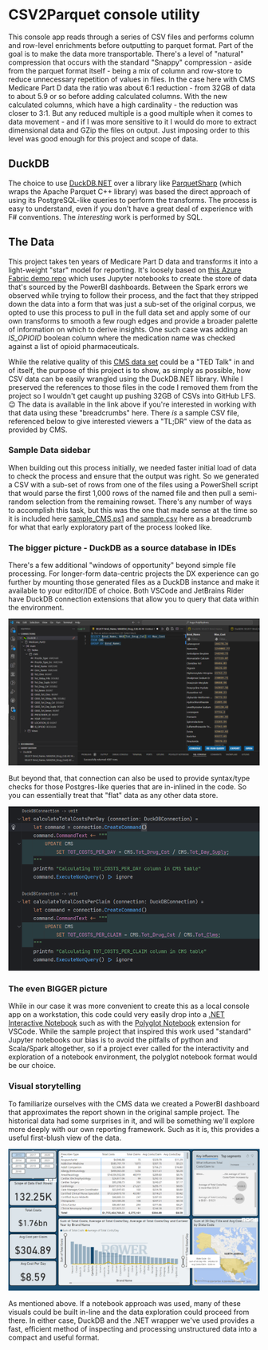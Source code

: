 # CSV2Parquet console utility

This console app reads through a series of CSV files and performs column and row-level enrichments before outputting to parquet format. Part of the goal is to make the data more transportable. There's a level of "natural" compression that occurs with the standard "Snappy" compression - aside from the parquet format itself - being a mix of column and row-store to reduce unnecessary repetition of values in files. In the case here with CMS Medicare Part D data the ratio was about 6:1 reduction - from 32GB of data to about 5.9 or so before adding calculated columns. With the new calculated columns, which have a high cardinality - the reduction was closer to 3:1. But any reduced multiple is a good multiple when it comes to data movement - and if I was more sensitive to it I would do more to extract dimensional data and GZip the files on output. Just imposing order to this level was good enough for this project and scope of data.

## DuckDB

The choice to use [DuckDB.NET](<https://github.com/Giorgi/DuckDB.NET>) over a library like [ParquetSharp](<https://github.com/G-Research/ParquetSharp>) (which wraps the Apache Parquet C++ library) was based the direct approach of using its PostgreSQL-like queries to perform the transforms. The process is easy to understand, even if you don't have a great deal of experience with F# conventions. The *interesting* work is performed by SQL.

## The Data

This project takes ten years of Medicare Part D data and transforms it into a light-weight "star" model for reporting. It's loosely based on [this Azure Fabric demo repo](<https://github.com/isinghrana/fabric-samples-healthcare>) which uses Jupyter notebooks to create the store of data that's sourced by the PowerBI dashboards. Between the Spark errors we observed while trying to follow their process, and the fact that they stripped down the data into a form that was just a sub-set of the original corpus, we opted to use this process to pull in the full data set and apply some of our own transforms to smooth a few rough edges and provide a broader palette of information on which to derive insights. One such case was adding an *IS_OPIOID* boolean column where the medication name was checked against a list of opioid pharmaceuticals.

While the relative quality of this [CMS data set](<https://data.cms.gov/provider-summary-by-type-of-service/medicare-part-d-prescribers/medicare-part-d-prescribers-by-provider-and-drug>) could be a "TED Talk" in and of itself, the purpose of this project is to show, as simply as possible, how CSV data can be easily wrangled using the DuckDB.NET library. While I preserved the references to those files in the code I removed them from the project so I wouldn't get caught up pushing 32GB of CSVs into GitHub LFS. 😉 The data is available in the link above if you're interested in working with that data using these "breadcrumbs" here. There *is* a sample CSV file, referenced below to give interested viewers a "TL;DR" view of the data as provided by CMS.

### Sample Data sidebar

When building out this process initially, we needed faster initial load of data to check the process and ensure that the output was right. So we generated a CSV with a sub-set of rows from one of the files using a PowerShell script that would parse the first 1,000 rows of the named file and then pull a semi-random selection from the remaining rowset. There's any number of ways to accomplish this task, but this was the one that made sense at the time so it is included here [sample_CMS.ps1](src/CSV2Parquet/sample_CMS.ps1) and [sample.csv](src/CSV2Parquet/sample.csv) here as a breadcrumb for what that early exploratory part of the process looked like.

### The bigger picture - DuckDB as a source database in IDEs

There's a few additional "windows of opportunity" beyond simple file processing. For longer-form data-centric projects the DX experience can go further by mounting those generated files as a DuckDB instance and make it available to your editor/IDE of choice. Both VSCode and JetBrains Rider have DuckDB connection extensions that allow you to query that data within the environment.

![alt text](<img/Screenshot 2024-08-22 083131.png>)

But beyond that, that connection can also be used to provide syntax/type checks for those Postgres-like queries that are in-inlined in the code. So you can essentially treat that "flat" data as any other data store.

![alt text](<img/Screenshot 2024-08-13 130130.png>)

### The even BIGGER picture

While in our case it was more convenient to create this as a local console app on a workstation, this code could very easily drop into a [.NET Interactive Notebook](<https://github.com/dotnet/interactive>) such as with the [Polyglot Notebook](https://marketplace.visualstudio.com/items?itemName=ms-dotnettools.dotnet-interactive-vscode) extension for VSCode. While the sample project that inspired this work used "standard" Jupyter notebooks our bias is to avoid the pitfalls of python and Scala/Spark altogether, so if a project ever called for the interactivity and exploration of a notebook environment, the polyglot notebook format would be our choice.  

### Visual storytelling

To familiarize ourselves with the CMS data we created a PowerBI dashboard that approximates the report shown in the original sample project. The historical data had some surprises in it, and will be something we'll explore more deeply with our own reporting framework. Such as it is, this provides a useful first-blush view of the data.

![alt text](<img/Screenshot 2024-08-12 205619.png>)

As mentioned above. If a notebook approach was used, many of these visuals could be built in-line and the data exploration could proceed from there. In either case, DuckDB and the .NET wrapper we've used provides a fast, efficient method of inspecting and processing unstructured data into a compact and useful format.
